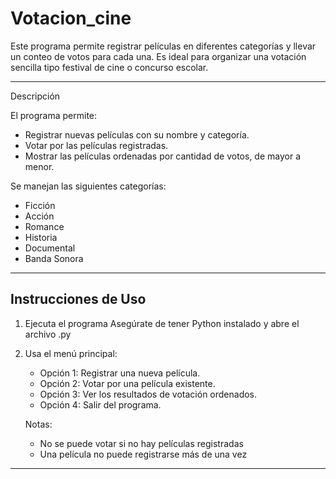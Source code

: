# Votacion_cine

Este programa permite registrar películas en diferentes categorías y llevar un conteo de votos para cada una. Es ideal para organizar una votación sencilla tipo festival de cine o concurso escolar.

---

Descripción

El programa permite:

- Registrar nuevas películas con su nombre y categoría.
- Votar por las películas registradas.
- Mostrar las películas ordenadas por cantidad de votos, de mayor a menor.

Se manejan las siguientes categorías:
- Ficción
- Acción
- Romance
- Historia
- Documental
- Banda Sonora

---

## Instrucciones de Uso

1. Ejecuta el programa
   Asegúrate de tener Python instalado y abre el archivo .py

2. Usa el menú principal:
   - Opción 1: Registrar una nueva película.
   - Opción 2: Votar por una película existente.
   - Opción 3: Ver los resultados de votación ordenados.
   - Opción 4: Salir del programa.

   Notas:
   - No se puede votar si no hay películas registradas
   - Una película no puede registrarse más de una vez

---


